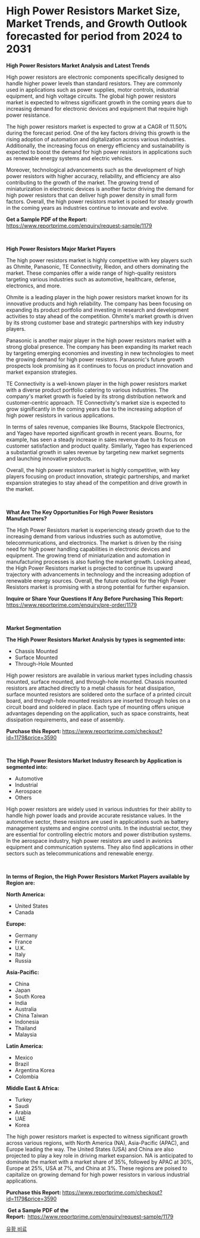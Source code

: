 <p><h1>High Power Resistors Market Size, Market Trends, and Growth Outlook forecasted for period from 2024 to 2031</h1></p><p><strong>High Power Resistors Market Analysis and Latest Trends</strong></p>
<p><p>High power resistors are electronic components specifically designed to handle higher power levels than standard resistors. They are commonly used in applications such as power supplies, motor controls, industrial equipment, and high voltage circuits. The global high power resistors market is expected to witness significant growth in the coming years due to increasing demand for electronic devices and equipment that require high power resistance.</p><p>The high power resistors market is expected to grow at a CAGR of 11.50% during the forecast period. One of the key factors driving this growth is the rising adoption of automation and digitalization across various industries. Additionally, the increasing focus on energy efficiency and sustainability is expected to boost the demand for high power resistors in applications such as renewable energy systems and electric vehicles.</p><p>Moreover, technological advancements such as the development of high power resistors with higher accuracy, reliability, and efficiency are also contributing to the growth of the market. The growing trend of miniaturization in electronic devices is another factor driving the demand for high power resistors that can deliver high power density in small form factors. Overall, the high power resistors market is poised for steady growth in the coming years as industries continue to innovate and evolve.</p></p>
<p><strong>Get a Sample PDF of the Report:&nbsp;</strong> <a href="https://www.reportprime.com/enquiry/request-sample/1179">https://www.reportprime.com/enquiry/request-sample/1179</a></p>
<p>&nbsp;</p>
<p><strong>High Power Resistors Major Market Players</strong></p>
<p><p>The high power resistors market is highly competitive with key players such as Ohmite, Panasonic, TE Connectivity, Riedon, and others dominating the market. These companies offer a wide range of high-quality resistors targeting various industries such as automotive, healthcare, defense, electronics, and more.</p><p>Ohmite is a leading player in the high power resistors market known for its innovative products and high reliability. The company has been focusing on expanding its product portfolio and investing in research and development activities to stay ahead of the competition. Ohmite's market growth is driven by its strong customer base and strategic partnerships with key industry players.</p><p>Panasonic is another major player in the high power resistors market with a strong global presence. The company has been expanding its market reach by targeting emerging economies and investing in new technologies to meet the growing demand for high power resistors. Panasonic's future growth prospects look promising as it continues to focus on product innovation and market expansion strategies.</p><p>TE Connectivity is a well-known player in the high power resistors market with a diverse product portfolio catering to various industries. The company's market growth is fueled by its strong distribution network and customer-centric approach. TE Connectivity's market size is expected to grow significantly in the coming years due to the increasing adoption of high power resistors in various applications.</p><p>In terms of sales revenue, companies like Bourns, Stackpole Electronics, and Yageo have reported significant growth in recent years. Bourns, for example, has seen a steady increase in sales revenue due to its focus on customer satisfaction and product quality. Similarly, Yageo has experienced a substantial growth in sales revenue by targeting new market segments and launching innovative products.</p><p>Overall, the high power resistors market is highly competitive, with key players focusing on product innovation, strategic partnerships, and market expansion strategies to stay ahead of the competition and drive growth in the market.</p></p>
<p>&nbsp;</p>
<p><strong>What Are The Key Opportunities For High Power Resistors Manufacturers?</strong></p>
<p><p>The High Power Resistors market is experiencing steady growth due to the increasing demand from various industries such as automotive, telecommunications, and electronics. The market is driven by the rising need for high power handling capabilities in electronic devices and equipment. The growing trend of miniaturization and automation in manufacturing processes is also fueling the market growth. Looking ahead, the High Power Resistors market is projected to continue its upward trajectory with advancements in technology and the increasing adoption of renewable energy sources. Overall, the future outlook for the High Power Resistors market is promising with a strong potential for further expansion.</p></p>
<p><strong>Inquire or Share Your Questions If Any Before Purchasing This Report:</strong> <a href="https://www.reportprime.com/enquiry/pre-order/1179">https://www.reportprime.com/enquiry/pre-order/1179</a></p>
<p>&nbsp;</p>
<p><strong>Market Segmentation</strong></p>
<p><strong>The High Power Resistors Market Analysis by types is segmented into:</strong></p>
<p><ul><li>Chassis Mounted</li><li>Surface Mounted</li><li>Through-Hole Mounted</li></ul></p>
<p><p>High power resistors are available in various market types including chassis mounted, surface mounted, and through-hole mounted. Chassis mounted resistors are attached directly to a metal chassis for heat dissipation, surface mounted resistors are soldered onto the surface of a printed circuit board, and through-hole mounted resistors are inserted through holes on a circuit board and soldered in place. Each type of mounting offers unique advantages depending on the application, such as space constraints, heat dissipation requirements, and ease of assembly.</p></p>
<p><strong>Purchase this Report:&nbsp;</strong><a href="https://www.reportprime.com/checkout?id=1179&price=3590">https://www.reportprime.com/checkout?id=1179&price=3590</a></p>
<p>&nbsp;</p>
<p><strong>The High Power Resistors Market Industry Research by Application is segmented into:</strong></p>
<p><ul><li>Automotive</li><li>Industrial</li><li>Aerospace</li><li>Others</li></ul></p>
<p><p>High power resistors are widely used in various industries for their ability to handle high power loads and provide accurate resistance values. In the automotive sector, these resistors are used in applications such as battery management systems and engine control units. In the industrial sector, they are essential for controlling electric motors and power distribution systems. In the aerospace industry, high power resistors are used in avionics equipment and communication systems. They also find applications in other sectors such as telecommunications and renewable energy.</p></p>
<p>&nbsp;</p>
<p><strong>In terms of Region, the High Power Resistors Market Players available by Region are:</strong></p>
<p>
    <p> <strong> North America: </strong>
        <ul>
            <li>United States</li>
            <li>Canada</li>
        </ul>
        </p> 
    <p> <strong> Europe: </strong>
        <ul>
            <li>Germany</li>
            <li>France</li>
            <li>U.K.</li>
            <li>Italy</li>
            <li>Russia</li>
        </ul>
        </p> 
    <p> <strong> Asia-Pacific: </strong>
        <ul>
            <li>China</li>
            <li>Japan</li>
            <li>South Korea</li>
            <li>India</li>
            <li>Australia</li>
            <li>China Taiwan</li>
            <li>Indonesia</li>
            <li>Thailand</li>
            <li>Malaysia</li>
        </ul>
        </p> 
    <p> <strong> Latin America: </strong>
        <ul>
            <li>Mexico</li>
            <li>Brazil</li>
            <li>Argentina Korea</li>
            <li>Colombia</li>
        </ul>
        </p> 
    <p> <strong> Middle East & Africa: </strong>
        <ul>
            <li>Turkey</li>
            <li>Saudi</li>
            <li>Arabia</li>
            <li>UAE</li>
            <li>Korea</li>
        </ul>
    </p>
    </p>
<p><p>The high power resistors market is expected to witness significant growth across various regions, with North America (NA), Asia-Pacific (APAC), and Europe leading the way. The United States (USA) and China are also projected to play a key role in driving market expansion. NA is anticipated to dominate the market with a market share of 35%, followed by APAC at 30%, Europe at 25%, USA at 7%, and China at 3%. These regions are poised to capitalize on growing demand for high power resistors in various industrial applications.</p></p>
<p><strong>Purchase this Report: </strong><a href="https://www.reportprime.com/checkout?id=1179&price=3590">https://www.reportprime.com/checkout?id=1179&price=3590</a></p>
<p>&nbsp;<strong>Get a Sample PDF of the Report:&nbsp;&nbsp;</strong><a href="https://www.reportprime.com/enquiry/request-sample/1179">https://www.reportprime.com/enquiry/request-sample/1179</a></p>
<p><strong></strong></p>
<p><p><a href="https://github.com/sougarounis/Market-Research-Report-List-3/blob/main/64542338215.md">유황 비료</a></p></p>
